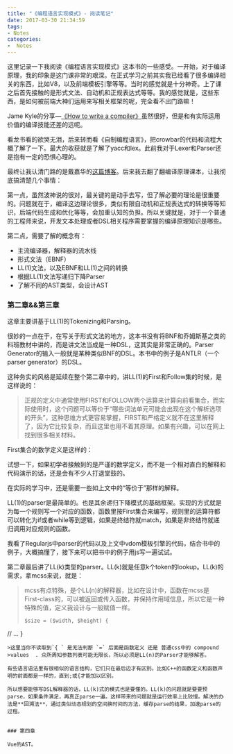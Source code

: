 ```yaml
---
title: "《编程语言实现模式》- 阅读笔记"
date: 2017-03-30 21:34:59
tags: 
- Notes
categories: 
-  Notes
---
```


这里记录一下我阅读《编程语言实现模式》这本书的一些感受。一开始，对于编译原理，我的印象是这门课非常的艰深。在正式学习之前其实我已经看了很多编译相关的东西，比如V8，以及前端模板引擎等等。当时的感觉就是十分神奇。上了课之后首先接触的是形式文法、自动机和正规表达式等等。我的感觉就是，这些东西，是如何被前端大神们运用来写相关框架的呢，完全看不出门路嘛！

<!-- more -->

Jame Kyle的分享—[《How to write a compiler》](https://www.youtube.com/watch?v=Tar4WgAfMr4&t=9s)虽然很好，但是和有实际运用价值的编译技能还差的远呢。

看龙书看的欲哭无泪，后来转而看《自制编程语言》，把crowbar的代码和流程大概了解了一下。最大的收获就是了解了yacc和lex。此前我对于Lexer和Parser还是抱有一定的恐惧心理的。

最终让我认清门路的是戴嘉华的[这篇博客](https://github.com/livoras/blog/issues/14)。后来我去翻了翻编译原理课本，让我彻底搞清楚几个事情：

第一点，虽然波神说的很对，最关键的是动手去写，但了解必要的理论是很重要的。问题就在于，编译这边理论很多，类似有限自动机和正规表达式的转换等等知识，后端代码生成和优化等等，会加重认知的负担。所以关键就是，对于一个普通的工程师来说，开发文本处理或者DSL相关程序需要掌握的编译原理知识是哪些。

第二点，需要了解的概念有：

+ 主流编译器，解释器的流水线
+ 形式文法（EBNF）
+ LL(1)文法，以及EBNF和LL(1)之间的转换
+ 根据LL(1)文法写递归下降Parser
+ 了解不同的AST类型，会设计AST

### 第二章&&第三章

这章主要讲基于LL(1)的Tokenizing和Parsing。

很妙的一点在于，在写关于形式文法的地方，这本书没有将BNF和乔姆斯基之类的科班教材中讲的，而是讲文法当成是一种DSL，这其实是非常正确的。Parser Generator的输入一般就是某种类似BNF的DSL。本书中的例子是ANTLR（一个parser generator）的DSL。

这种务实的风格是延续在整个第二章中的，讲LL(1)的First和Follow集的时候，是这样说的：

> 正规的定义中通常使用FIRST和FOLLOW两个运算来计算向前看集合，而实际使用时，这个问题可以等价于“哪些词法单元可能会出现在这个解析选项的开头”，这种思维方式更容易掌握，FIRST和严格定义就不在这里解释了，因为它比较复杂，而且这里也用不着其原理。如果有兴趣，可以在网上找到很多相关材料。

First集合的数学定义是这样的：

试想一下，如果初学者接触到的是严谨的数学定义，而不是一个相对直白的解释和代码演示的话，还是会有不少人打退堂鼓的。

在实际的学习中，还是需要一些如上文中的“等价于”那样的解释。

LL(1)的parser是最简单的。也是其余递归下降模式的基础框架。实现的方式就是为每一个规则写一个对应的函数，函数里按First集合来编写，规则里的运算符都可以转化为if或者while等到逻辑，如果是终结符就match，如果是非终结符就递归调用对应规则的函数。

我看了Regularjs中parser的代码以及上文中vdom模板引擎的代码，结合书中的例子，大概搞懂了，接下来可以把书中的例子用js写一遍试试。

第二章最后讲了LL(k)类型的parser。LL(k)就是任意k个token的lookup。LL(k)的需求，拿mcss来说，就是：

> mcss有点特殊，是个LL(n)的解释器，比如在设计中，函数在mcss是 First-class的，可以被返回或传入函数，并保持作用域信息，所以它是一种特殊的值，定义我设计与一般赋值一样。
> 
> ```
> $size = ($width, $height) { 
// ...
}
```
>这里当你不读取到`{ ` 是无法判断 `=` 后面是函数定义 还是 普通css中的 compound 
>values  . 众所周知参数列表可能无限长，所以必须是LL(n)的Parser才能够解答。 

有些语言语法里有很相似的语言结构，它们只在最后边才有区别。比如C++的函数定义和函数声明的前面都是一样的，直到;或{才能加以区别。

所以想要能够写DSL解释器的话，LL(k)式的模式也是要懂的。LL(k)的问题就是要要预parse，如果条件满足，再真正parse一遍。这样带来的问题就是运行效率上比较慢。解决的办法是**回溯法**，通过类似动态规划的空间换时间的方法，缓存parse的结果，加速parse的过程。


### 第四章

Vue的AST。